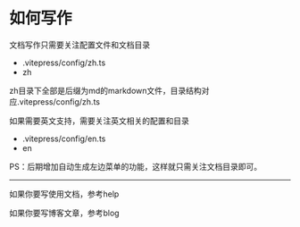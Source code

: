 # 如何写作
文档写作只需要关注配置文件和文档目录
- .vitepress/config/zh.ts
- zh

zh目录下全部是后缀为md的markdown文件，目录结构对应.vitepress/config/zh.ts

如果需要英文支持，需要关注英文相关的配置和目录
- .vitepress/config/en.ts
- en

PS：后期增加自动生成左边菜单的功能，这样就只需关注文档目录即可。

--- 

如果你要写使用文档，参考help

如果你要写博客文章，参考blog